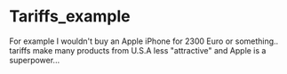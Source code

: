 # Tariffs_example
For example I wouldn't buy an Apple iPhone for 2300 Euro or something.. tariffs make many products from U.S.A less "attractive" and Apple is a superpower...
